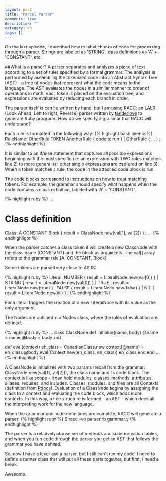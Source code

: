 ```yaml
---
layout: post
title: "Parcel Parser"
comments: true
description: ""
category: eh
tags: []
---
```


On the last episode, I described how to label chunks of code for processing through a parser. Strings are labeled as 'STRING', class definitions as 'A' + 'CONSTANT', etc.

##What is a parser?
A parser separates and analyzes a piece of text according to a set of rules specified by a formal grammar. The analysis is performed by assembling the tokenized code into an Abstract Syntax Tree (AST) - a tree of nodes that represent what the code means to the language. The AST evaluates the nodes in a similar manner to order of operations in math: each token is placed on the evaluation tree, and expressions are evaluated by reducing each branch in order.

The parser itself is can be written by hand, but I am using RACC: an LALR (Look Ahead, Left to right, Reverse) parser written by [tenderlove](https://github.com/tenderlove/racc) to generate Ruby programs. How do we specify a grammar that RACC will understand?
<!--more-->
Each rule is formatted in the following way:
{% highlight bash linenos%}
RuleName:
  OtherRule TOKEN AnotherRule    { code to run }
| OtherRule                      { ... }
; {% endhighlight %}

It is similar to an if/else statement that captures all possible expressions beginning with the most specific (ie: an expression with TWO rules matches line 2) to more general (all other single expressions are captured on line 3). When a token matches a rule, the code in the attached code block is run.

The code blocks correspond to instructions on how to treat matching tokens. For example, the grammar should specify what happens when the code contains a class definition, labeled with 'A' + 'CONSTANT'.

{% highlight ruby %}
...
# Class definition
Class:
  A CONSTANT Block { result = ClassNode.new(val[1], val[2]) }
;
... {% endhighlight %}

When the parser catches a class token it will create a new ClassNode with the class name (CONSTANT) and the block as arguments. The val\[\] array refers to the grammar rule \[A, CONSTANT, Block\].

Some tokens are parsed very close to AS IS:

{% highlight ruby %}
Literal:
  NUMBER { result = LiteralNode.new(val[0]) }
| STRING { result = LiteralNode.new(val[0]) }
| TRUE   { result = LiteralNode.new(true) }
| FALSE  { result = LiteralNode.new(false) }
| NIL    { result = LiteralNode.new(nil) }
; {% endhighlight %}

Each literal triggers the creation of a new LiteralNode with its value as the only argument.

The Nodes are outlined in a Nodes class, where the rules of evaluation are defined.

{% highlight ruby %}
...
class ClassNode
  def initialize(name, body)
    @name = name
    @body = body
  end

  def eval(context)
    eh_class = CanadianClass.new
    context[@name] = eh_class
    @body.eval(Context.new(eh_class, eh_class))
    eh_class
  end
end
...
{% endhighlight %}

A ClassNode is initialized with two params (recall from the grammar: ClassNode.new(val\[1\], val\[2\])), the class name and its code block. The context is like scope - it can hold modules, classes, methods, attributes, aliases, requires, and includes. Classes, modules, and files are all Contexts (definition from [Rdocs](http://ruby-doc.org/stdlib-1.8.6/libdoc/rdoc/rdoc/RDoc/Context.html)). Evaluation of a ClassNode begins by assigning the class to a context and evaluating the code block, which adds more contexts. In this way, a tree structure is formed - an AST - which does all the interpreting work for the new language.

When the grammar and node definitions are complete, RACC will generate a parser:
{% highlight ruby %}
$ racc -vo parser.rb grammar.y {% endhighlight %}

The parser is a relatively obtuse set of methods and state transition tables, and when you run code through the parser you get an AST that follows the grammar you have defined.

So, now I have a lexer and a parser, but I still can't run my code. I need to define a runner class that will put all these parts together, but first, I need a break.

Awesome.

